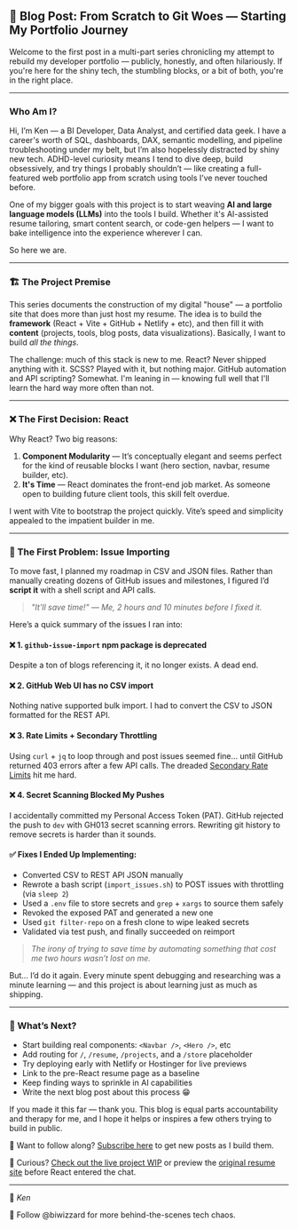 ## 🧠 Blog Post: From Scratch to Git Woes — Starting My Portfolio Journey

Welcome to the first post in a multi-part series chronicling my attempt to rebuild my developer portfolio — publicly, honestly, and often hilariously. If you're here for the shiny tech, the stumbling blocks, or a bit of both, you're in the right place.

---

### Who Am I?

Hi, I’m Ken — a BI Developer, Data Analyst, and certified data geek. I have a career's worth of SQL, dashboards, DAX, semantic modelling, and pipeline troubleshooting under my belt, but I’m also hopelessly distracted by shiny new tech. ADHD-level curiosity means I tend to dive deep, build obsessively, and try things I probably shouldn’t — like creating a full-featured web portfolio app from scratch using tools I’ve never touched before.

One of my bigger goals with this project is to start weaving **AI and large language models (LLMs)** into the tools I build. Whether it's AI-assisted resume tailoring, smart content search, or code-gen helpers — I want to bake intelligence into the experience wherever I can.

So here we are.

---

### 🏗️ The Project Premise

This series documents the construction of my digital "house" — a portfolio site that does more than just host my resume. The idea is to build the **framework** (React + Vite + GitHub + Netlify + etc), and then fill it with **content** (projects, tools, blog posts, data visualizations). Basically, I want to build _all the things_.

The challenge: much of this stack is new to me. React? Never shipped anything with it. SCSS? Played with it, but nothing major. GitHub automation and API scripting? Somewhat. I'm leaning in — knowing full well that I'll learn the hard way more often than not.

---

### ❌ The First Decision: React

Why React? Two big reasons:

1. **Component Modularity** — It’s conceptually elegant and seems perfect for the kind of reusable blocks I want (hero section, navbar, resume builder, etc).
2. **It's Time** — React dominates the front-end job market. As someone open to building future client tools, this skill felt overdue.

I went with Vite to bootstrap the project quickly. Vite’s speed and simplicity appealed to the impatient builder in me.

---

### 🤛 The First Problem: Issue Importing

To move fast, I planned my roadmap in CSV and JSON files. Rather than manually creating dozens of GitHub issues and milestones, I figured I’d **script it** with a shell script and API calls.

> _"It’ll save time!" — Me, 2 hours and 10 minutes before I fixed it._

Here’s a quick summary of the issues I ran into:

#### ❌ 1. `github-issue-import` npm package is deprecated

Despite a ton of blogs referencing it, it no longer exists. A dead end.

#### ❌ 2. GitHub Web UI has no CSV import

Nothing native supported bulk import. I had to convert the CSV to JSON formatted for the REST API.

#### ❌ 3. Rate Limits + Secondary Throttling

Using `curl` + `jq` to loop through and post issues seemed fine… until GitHub returned 403 errors after a few API calls. The dreaded [Secondary Rate Limits](https://docs.github.com/en/rest/overview/resources-in-the-rest-api#secondary-rate-limits) hit me hard.

#### ❌ 4. Secret Scanning Blocked My Pushes

I accidentally committed my Personal Access Token (PAT). GitHub rejected the push to `dev` with GH013 secret scanning errors. Rewriting git history to remove secrets is harder than it sounds.

#### ✅ Fixes I Ended Up Implementing:

- Converted CSV to REST API JSON manually
- Rewrote a bash script (`import_issues.sh`) to POST issues with throttling (via `sleep 2`)
- Used a `.env` file to store secrets and `grep` + `xargs` to source them safely
- Revoked the exposed PAT and generated a new one
- Used `git filter-repo` on a fresh clone to wipe leaked secrets
- Validated via test push, and finally succeeded on reimport

> _The irony of trying to save time by automating something that cost me two hours wasn’t lost on me._

But... I’d do it again. Every minute spent debugging and researching was a minute learning — and this project is about learning just as much as shipping.

---

### 🌟 What’s Next?

- Start building real components: `<Navbar />`, `<Hero />`, etc
- Add routing for `/`, `/resume`, `/projects`, and a `/store` placeholder
- Try deploying early with Netlify or Hostinger for live previews
- Link to the pre-React resume page as a baseline
- Keep finding ways to sprinkle in AI capabilities
- Write the next blog post about this process 😁

If you made it this far — thank you. This blog is equal parts accountability and therapy for me, and I hope it helps or inspires a few others trying to build in public.

🚀 Want to follow along? [Subscribe here](#) to get new posts as I build them.

🔗 Curious? [Check out the live project WIP](#) or preview the [original resume site](#) before React entered the chat.

---

📝 _Ken_

📍 Follow @biwizzard for more behind-the-scenes tech chaos.
